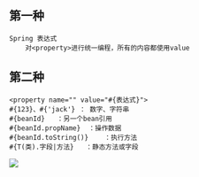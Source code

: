 ## 第一种

```
Spring 表达式
	对<property>进行统一编程，所有的内容都使用value
```

## 第二种

```
<property name="" value="#{表达式}">
#{123}、#{'jack'} ： 数字、字符串
#{beanId}	：另一个bean引用
#{beanId.propName}	：操作数据
#{beanId.toString()}	：执行方法
#{T(类).字段|方法}	：静态方法或字段
```

![](https://pic.superbed.cn/item/5daa62b8451253d178646707.jpg)

